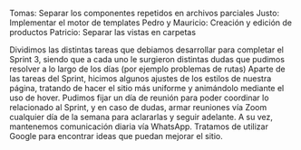 Tomas: Separar los componentes repetidos en archivos parciales
Justo: Implementar el motor de templates
Pedro y Mauricio: Creación y edición de productos
Patricio: Separar las vistas en carpetas


Dividimos las distintas tareas que debiamos desarrollar para completar el Sprint 3, siendo que a cada uno le surgieron distintas dudas que pudimos resolver a lo largo de los días (por ejemplo problemas de rutas)
Aparte de las tareas del Sprint, hicimos algunos ajustes de los estilos de nuestra página, tratando de hacer el sitio más uniforme y animándolo mediante el uso de hover. 
Pudimos fijar un día de reunión para poder coordinar lo relacionado al Sprint, y en caso de dudas, armar reuniones vía Zoom cualquier día de la semana para aclararlas y seguir adelante. A su vez, mantenemos comunicación diaria vía WhatsApp.
Tratamos de utilizar Google para encontrar ideas que puedan mejorar el sitio.

